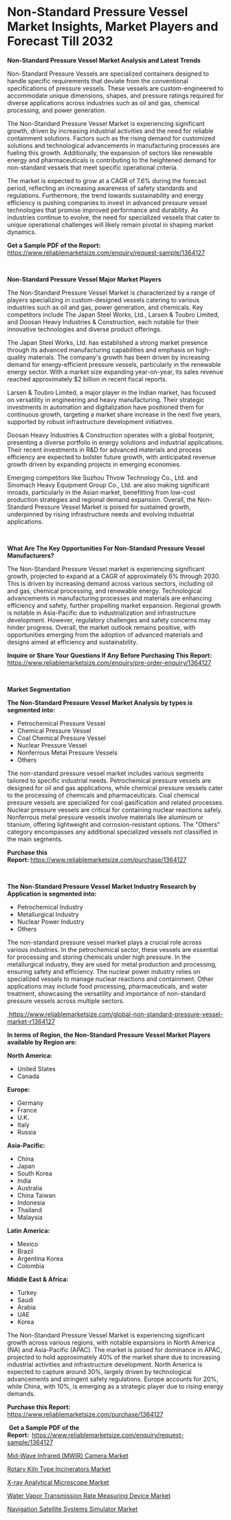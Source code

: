 <p><h1>Non-Standard Pressure Vessel Market Insights, Market Players and Forecast Till 2032</h1></p><p><strong>Non-Standard Pressure Vessel Market Analysis and Latest Trends</strong></p>
<p><p>Non-Standard Pressure Vessels are specialized containers designed to handle specific requirements that deviate from the conventional specifications of pressure vessels. These vessels are custom-engineered to accommodate unique dimensions, shapes, and pressure ratings required for diverse applications across industries such as oil and gas, chemical processing, and power generation. </p><p>The Non-Standard Pressure Vessel Market is experiencing significant growth, driven by increasing industrial activities and the need for reliable containment solutions. Factors such as the rising demand for customized solutions and technological advancements in manufacturing processes are fueling this growth. Additionally, the expansion of sectors like renewable energy and pharmaceuticals is contributing to the heightened demand for non-standard vessels that meet specific operational criteria. </p><p>The market is expected to grow at a CAGR of 7.6% during the forecast period, reflecting an increasing awareness of safety standards and regulations. Furthermore, the trend towards sustainability and energy efficiency is pushing companies to invest in advanced pressure vessel technologies that promise improved performance and durability. As industries continue to evolve, the need for specialized vessels that cater to unique operational challenges will likely remain pivotal in shaping market dynamics.</p></p>
<p><strong>Get a Sample PDF of the Report:&nbsp;</strong> <a href="https://www.reliablemarketsize.com/enquiry/request-sample/1364127?utm_campaign=2008&utm_medium=2&utm_source=Github&utm_content=ia&utm_term=12042025&utm_id=non-standard-pressure-vessel">https://www.reliablemarketsize.com/enquiry/request-sample/1364127</a></p>
<p>&nbsp;</p>
<p><strong>Non-Standard Pressure Vessel Major Market Players</strong></p>
<p><p>The Non-Standard Pressure Vessel Market is characterized by a range of players specializing in custom-designed vessels catering to various industries such as oil and gas, power generation, and chemicals. Key competitors include The Japan Steel Works, Ltd., Larsen & Toubro Limited, and Doosan Heavy Industries & Construction, each notable for their innovative technologies and diverse product offerings.</p><p>The Japan Steel Works, Ltd. has established a strong market presence through its advanced manufacturing capabilities and emphasis on high-quality materials. The company's growth has been driven by increasing demand for energy-efficient pressure vessels, particularly in the renewable energy sector. With a market size expanding year-on-year, its sales revenue reached approximately $2 billion in recent fiscal reports.</p><p>Larsen & Toubro Limited, a major player in the Indian market, has focused on versatility in engineering and heavy manufacturing. Their strategic investments in automation and digitalization have positioned them for continuous growth, targeting a market share increase in the next five years, supported by robust infrastructure development initiatives.</p><p>Doosan Heavy Industries & Construction operates with a global footprint, presenting a diverse portfolio in energy solutions and industrial applications. Their recent investments in R&D for advanced materials and process efficiency are expected to bolster future growth, with anticipated revenue growth driven by expanding projects in emerging economies.</p><p>Emerging competitors like Suzhou Thvow Technology Co., Ltd. and Sinomach Heavy Equipment Group Co., Ltd. are also making significant inroads, particularly in the Asian market, benefitting from low-cost production strategies and regional demand expansion. Overall, the Non-Standard Pressure Vessel Market is poised for sustained growth, underpinned by rising infrastructure needs and evolving industrial applications.</p></p>
<p>&nbsp;</p>
<p><strong>What Are The Key Opportunities For Non-Standard Pressure Vessel Manufacturers?</strong></p>
<p><p>The Non-Standard Pressure Vessel market is experiencing significant growth, projected to expand at a CAGR of approximately 6% through 2030. This is driven by increasing demand across various sectors, including oil and gas, chemical processing, and renewable energy. Technological advancements in manufacturing processes and materials are enhancing efficiency and safety, further propelling market expansion. Regional growth is notable in Asia-Pacific due to industrialization and infrastructure development. However, regulatory challenges and safety concerns may hinder progress. Overall, the market outlook remains positive, with opportunities emerging from the adoption of advanced materials and designs aimed at efficiency and sustainability.</p></p>
<p><strong>Inquire or Share Your Questions If Any Before Purchasing This Report:</strong> <a href="https://www.reliablemarketsize.com/enquiry/pre-order-enquiry/1364127?utm_campaign=2008&utm_medium=2&utm_source=Github&utm_content=ia&utm_term=12042025&utm_id=non-standard-pressure-vessel">https://www.reliablemarketsize.com/enquiry/pre-order-enquiry/1364127</a></p>
<p>&nbsp;</p>
<p><strong>Market Segmentation</strong></p>
<p><strong>The Non-Standard Pressure Vessel Market Analysis by types is segmented into:</strong></p>
<p><ul><li>Petrochemical Pressure Vessel</li><li>Chemical Pressure Vessel</li><li>Coal Chemical Pressure Vessel</li><li>Nuclear Pressure Vessel</li><li>Nonferrous Metal Pressure Vessels</li><li>Others</li></ul></p>
<p><p>The non-standard pressure vessel market includes various segments tailored to specific industrial needs. Petrochemical pressure vessels are designed for oil and gas applications, while chemical pressure vessels cater to the processing of chemicals and pharmaceuticals. Coal chemical pressure vessels are specialized for coal gasification and related processes. Nuclear pressure vessels are critical for containing nuclear reactions safely. Nonferrous metal pressure vessels involve materials like aluminum or titanium, offering lightweight and corrosion-resistant options. The "Others" category encompasses any additional specialized vessels not classified in the main segments.</p></p>
<p><strong>Purchase this Report:&nbsp;</strong><a href="https://www.reliablemarketsize.com/purchase/1364127?utm_campaign=2008&utm_medium=2&utm_source=Github&utm_content=ia&utm_term=12042025&utm_id=non-standard-pressure-vessel">https://www.reliablemarketsize.com/purchase/1364127</a></p>
<p>&nbsp;</p>
<p><strong>The Non-Standard Pressure Vessel Market Industry Research by Application is segmented into:</strong></p>
<p><ul><li>Petrochemical Industry</li><li>Metallurgical Industry</li><li>Nuclear Power Industry</li><li>Others</li></ul></p>
<p><p>The non-standard pressure vessel market plays a crucial role across various industries. In the petrochemical sector, these vessels are essential for processing and storing chemicals under high pressure. In the metallurgical industry, they are used for metal production and processing, ensuring safety and efficiency. The nuclear power industry relies on specialized vessels to manage nuclear reactions and containment. Other applications may include food processing, pharmaceuticals, and water treatment, showcasing the versatility and importance of non-standard pressure vessels across multiple sectors.</p></p>
<p><a href="https://www.reliablemarketsize.com/global-non-standard-pressure-vessel-market-r1364127?utm_campaign=2008&utm_medium=2&utm_source=Github&utm_content=ia&utm_term=12042025&utm_id=non-standard-pressure-vessel">&nbsp;https://www.reliablemarketsize.com/global-non-standard-pressure-vessel-market-r1364127</a></p>
<p><strong>In terms of Region, the Non-Standard Pressure Vessel Market Players available by Region are:</strong></p>
<p>
    <p> <strong> North America: </strong>
        <ul>
            <li>United States</li>
            <li>Canada</li>
        </ul>
        </p> 
    <p> <strong> Europe: </strong>
        <ul>
            <li>Germany</li>
            <li>France</li>
            <li>U.K.</li>
            <li>Italy</li>
            <li>Russia</li>
        </ul>
        </p> 
    <p> <strong> Asia-Pacific: </strong>
        <ul>
            <li>China</li>
            <li>Japan</li>
            <li>South Korea</li>
            <li>India</li>
            <li>Australia</li>
            <li>China Taiwan</li>
            <li>Indonesia</li>
            <li>Thailand</li>
            <li>Malaysia</li>
        </ul>
        </p> 
    <p> <strong> Latin America: </strong>
        <ul>
            <li>Mexico</li>
            <li>Brazil</li>
            <li>Argentina Korea</li>
            <li>Colombia</li>
        </ul>
        </p> 
    <p> <strong> Middle East & Africa: </strong>
        <ul>
            <li>Turkey</li>
            <li>Saudi</li>
            <li>Arabia</li>
            <li>UAE</li>
            <li>Korea</li>
        </ul>
    </p>
    </p>
<p><p>The Non-Standard Pressure Vessel Market is experiencing significant growth across various regions, with notable expansions in North America (NA) and Asia-Pacific (APAC). The market is poised for dominance in APAC, projected to hold approximately 40% of the market share due to increasing industrial activities and infrastructure development. North America is expected to capture around 30%, largely driven by technological advancements and stringent safety regulations. Europe accounts for 20%, while China, with 10%, is emerging as a strategic player due to rising energy demands.</p></p>
<p><strong>Purchase this Report: </strong><a href="https://www.reliablemarketsize.com/purchase/1364127?utm_campaign=2008&utm_medium=2&utm_source=Github&utm_content=ia&utm_term=12042025&utm_id=non-standard-pressure-vessel">https://www.reliablemarketsize.com/purchase/1364127</a></p>
<p>&nbsp;<strong>Get a Sample PDF of the Report:&nbsp;&nbsp;</strong><a href="https://www.reliablemarketsize.com/enquiry/request-sample/1364127?utm_campaign=2008&utm_medium=2&utm_source=Github&utm_content=ia&utm_term=12042025&utm_id=non-standard-pressure-vessel">https://www.reliablemarketsize.com/enquiry/request-sample/1364127</a></p>
<p><strong></strong></p>
<p><p><a href="https://github.com/colloerrinbp/Market-Research-Report-List-1/blob/main/mid-wave-infrared-mwir-camera-market.md?utm_campaign=2008&utm_medium=2&utm_source=Github&utm_content=ia&utm_term=12042025&utm_id=non-standard-pressure-vessel">Mid-Wave Infrared (MWIR) Camera Market</a></p><p><a href="https://github.com/sphaabrose/Market-Research-Report-List-1/blob/main/rotary-kiln-type-incinerators-market.md?utm_campaign=2008&utm_medium=2&utm_source=Github&utm_content=ia&utm_term=12042025&utm_id=non-standard-pressure-vessel">Rotary Kiln Type Incinerators Market</a></p><p><a href="https://github.com/leptouwrites/Market-Research-Report-List-1/blob/main/x-ray-analytical-microscope-market.md?utm_campaign=2008&utm_medium=2&utm_source=Github&utm_content=ia&utm_term=12042025&utm_id=non-standard-pressure-vessel">X-ray Analytical Microscope Market</a></p><p><a href="https://github.com/etapaqanee/Market-Research-Report-List-1/blob/main/water-vapor-transmission-rate-measuring-device-market.md?utm_campaign=2008&utm_medium=2&utm_source=Github&utm_content=ia&utm_term=12042025&utm_id=non-standard-pressure-vessel">Water Vapor Transmission Rate Measuring Device Market</a></p><p><a href="https://github.com/wilzeryammy/Market-Research-Report-List-1/blob/main/navigation-satellite-systems-simulator-market.md?utm_campaign=2008&utm_medium=2&utm_source=Github&utm_content=ia&utm_term=12042025&utm_id=non-standard-pressure-vessel">Navigation Satellite Systems Simulator Market</a></p></p>
